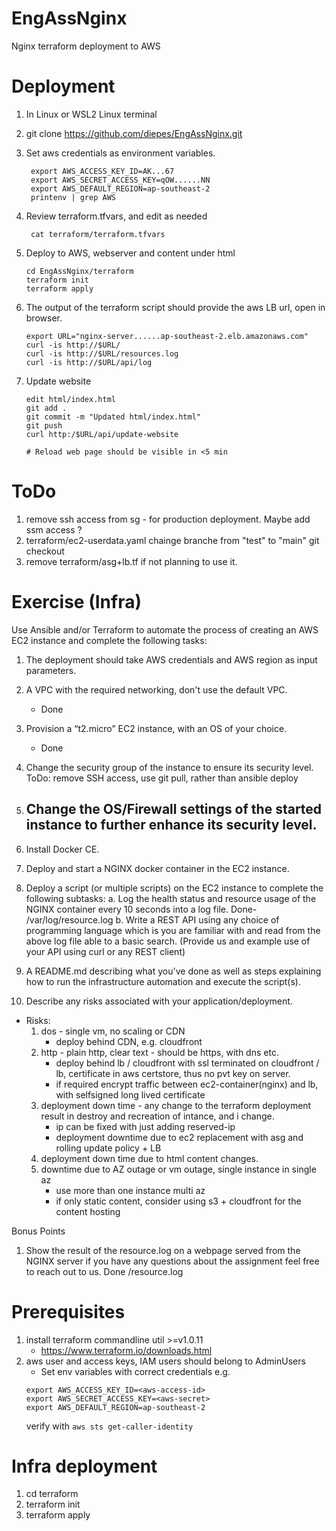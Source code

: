 # EngAssNginx
Nginx terraform deployment to AWS

# Deployment
 1. In Linux or WSL2 Linux terminal
 1. git clone https://github.com/diepes/EngAssNginx.git
 1. Set aws credentials as environment variables.

         export AWS_ACCESS_KEY_ID=AK...67
         export AWS_SECRET_ACCESS_KEY=qOW......NN
         export AWS_DEFAULT_REGION=ap-southeast-2
         printenv | grep AWS
 1. Review terraform.tfvars, and edit as needed

         cat terraform/terraform.tfvars     

 1. Deploy to AWS, webserver and content under html
 
        cd EngAssNginx/terraform
        terraform init
        terraform apply

  1. The output of the terraform script should provide the aws LB url, open in browser.

         export URL="nginx-server......ap-southeast-2.elb.amazonaws.com"
         curl -is http://$URL/
         curl -is http://$URL/resources.log
         curl -is http://$URL/api/log

  1. Update website

         edit html/index.html
         git add .
         git commit -m "Updated html/index.html"
         git push
         curl http:/$URL/api/update-website

         # Reload web page should be visible in <5 min

# ToDo
 1. remove ssh access from sg - for production deployment. Maybe add ssm access ?
 2. terraform/ec2-userdata.yaml  chainge branche from "test" to "main" git checkout
 3. remove terraform/asg+lb.tf if not planning to use it.

# Exercise (Infra)
Use Ansible and/or Terraform to automate the process of creating an AWS EC2 instance and
complete the following tasks:
1. The deployment should take AWS credentials and AWS region as input parameters.
2. A VPC with the required networking, don't use the default VPC.
   - Done
3. Provision a “t2.micro” EC2 instance, with an OS of your choice.
   - Done
4. Change the security group of the instance to ensure its security level.
   ToDo: remove SSH access,  use git pull, rather than ansible deploy
5. Change the OS/Firewall settings of the started instance to further enhance its security
level.
   - 
6. Install Docker CE.
7. Deploy and start a NGINX docker container in the EC2 instance.
8. Deploy a script (or multiple scripts) on the EC2 instance to complete the following subtasks:
   a. Log the health status and resource usage of the NGINX container every 10 seconds into a log file.
      Done- /var/log/resource.log
   b. Write a REST API using any choice of programming language which is you are familiar
      with and read from the above log file able to a basic search. (Provide us and
      example use of your API using curl or any REST client)

9. A README.md describing what you've done as well as steps explaining how to run the
infrastructure automation and execute the script(s).

10. Describe any risks associated with your application/deployment.
  - Risks:
      1. dos - single vm, no scaling or CDN
         - deploy behind CDN, e.g. cloudfront
      1. http - plain http, clear text - should be https, with dns etc.
         - deploy behind lb / cloudfront with ssl terminated on cloudfront / lb, certificate in aws certstore, thus no pvt key on server.
         - if required encrypt traffic between ec2-container(nginx) and lb, with selfsigned long lived certificate
      1. deployment down time - any change to the terraform deployment result in destroy and recreation of intance, and i change.
         - ip can be fixed with just adding reserved-ip
         - deployment downtime due to ec2 replacement with asg and rolling update policy + LB
      1. deployment down time due to html content changes.
      1. downtime due to AZ outage or vm outage, single instance in single az
         - use more than one instance multi az
         - if only static content, consider using s3 + cloudfront for the content hosting

Bonus Points
1. Show the result of the resource.log on a webpage served from the NGINX server
   if you have any questions about the assignment feel free to reach out to us.
   Done /resource.log
# Prerequisites
  1. install terraform commandline util >=v1.0.11
     * https://www.terraform.io/downloads.html
  2. aws user and access keys, IAM users should belong to AdminUsers
     * Set env variables with correct credentials e.g.
     ```
     export AWS_ACCESS_KEY_ID=<aws-access-id>
     export AWS_SECRET_ACCESS_KEY=<aws-secret>
     export AWS_DEFAULT_REGION=ap-southeast-2
     ```
     verify with ```aws sts get-caller-identity```

# Infra deployment
   1. cd terraform
   2. terraform init
   3. terraform apply




